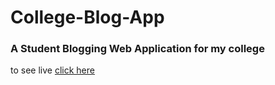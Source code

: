 # College-Blog-App
<h3>A Student Blogging Web Application for my college</h3>
to see live <a href="http://yen-blog.herokuapp.com">click here<a>
